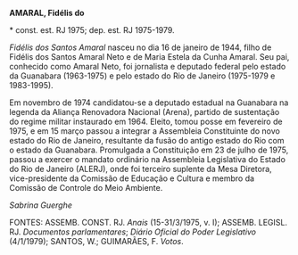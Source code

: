 **AMARAL, Fidélis do**

\* const. est. RJ 1975; dep. est. RJ 1975-1979.

*Fidélis dos Santos Amaral* nasceu no dia 16 de janeiro de 1944, filho
de Fidélis dos Santos Amaral Neto e de Maria Estela da Cunha Amaral. Seu
pai, conhecido como Amaral Neto, foi jornalista e deputado federal pelo
estado da Guanabara (1963-1975) e pelo estado do Rio de Janeiro
(1975-1979 e 1983-1995).

Em novembro de 1974 candidatou-se a deputado estadual na Guanabara na
legenda da Aliança Renovadora Nacional (Arena), partido de sustentação
do regime militar instaurado em 1964. Eleito, tomou posse em fevereiro
de 1975, e em 15 março passou a integrar a Assembleia Constituinte do
novo estado do Rio de Janeiro, resultante da fusão do antigo estado do
Rio com o estado da Guanabara. Promulgada a Constituição em 23 de julho
de 1975, passou a exercer o mandato ordinário na Assembleia Legislativa
do Estado do Rio de Janeiro (ALERJ), onde foi terceiro suplente da Mesa
Diretora, vice-presidente da Comissão de Educação e Cultura e membro da
Comissão de Controle do Meio Ambiente.

*Sabrina Guerghe*

FONTES: ASSEMB. CONST. RJ. *Anais* (15-31/3/1975, v. I); ASSEMB. LEGISL.
RJ. *Documentos parlamentares*; *Diário Oficial do Poder Legislativo*
(4/1/1979); SANTOS, W.; GUIMARÃES, F. *Votos*.
